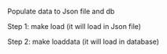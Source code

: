 Populate data to Json file and db

Step 1:
make load (it will load in Json file)

Step 2:
make loaddata (it will load in database)

